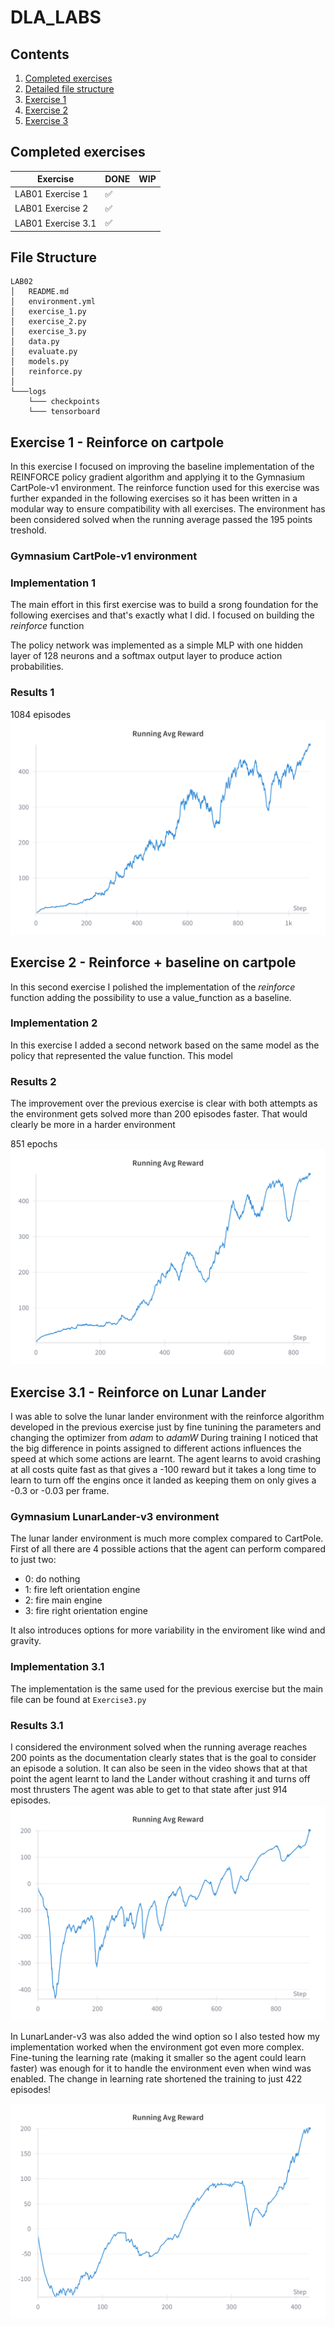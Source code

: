 # DLA_LABS

## Contents

1. [Completed exercises](#completed-exercises)
2. [Detailed file structure](#file-structure)
3. [Exercise 1](#exercise-1---reinforce-on-cartpole)
4. [Exercise 2](#exercise-2---reinforce--baseline-on-cartpole)
5. [Exercise 3](#exercise-31---reinforce-on-lunar-lander)

## Completed exercises

|  Exercise   | DONE  | WIP |
|-----|---|---|
| LAB01 Exercise 1 | ✅ |  |
| LAB01 Exercise 2 | ✅ |  |
| LAB01 Exercise 3.1 | ✅ |  |

## File Structure

```linux
LAB02
│   README.md
│   environment.yml
│   exercise_1.py
│   exercise_2.py
│   exercise_3.py
│   data.py
│   evaluate.py
│   models.py
│   reinforce.py
│   
└───logs
    └─── checkpoints
    └─── tensorboard
 ```

## Exercise 1 - Reinforce on cartpole

In this exercise I focused on improving the baseline implementation of the REINFORCE policy gradient algorithm and applying it to the Gymnasium CartPole-v1 environment.
The reinforce function used for this exercise was further expanded in the following exercises so it has been written in a modular way to ensure compatibility with all exercises. The environment has been considered solved when the running average passed the 195 points treshold.

### Gymnasium CartPole-v1 environment

### Implementation 1

The main effort in this first exercise was to build a srong foundation for the following exercises and that's exactly what I did.
I focused on building the *reinforce* function

The policy network was implemented as a simple MLP with one hidden layer of 128 neurons and a softmax output layer to produce action probabilities.

### Results 1

1084 episodes
![Running avg](assets/run_avg_ex1.png)

## Exercise 2 - Reinforce + baseline on cartpole

In this second exercise I polished the implementation of the *reinforce* function adding the possibility to use a value_function as a baseline.

### Implementation 2

In this exercise I added a second network based on the same model as the policy that represented the value function. This model

### Results 2

The improvement over the previous exercise is clear with both attempts as the environment gets solved more than 200 episodes faster. That would clearly be more in a harder environment

851 epochs
![Running avg](assets/run_avg_ex2.png)

## Exercise 3.1 - Reinforce on Lunar Lander

I was able to solve the lunar lander environment with the reinforce algorithm developed in the previous exercise just by fine tunining the parameters and changing the optimizer from *adam* to *adamW*
During training I noticed that the big difference in points assigned to different actions influences the speed at which some actions are learnt. The agent learns to avoid crashing at all costs quite fast as that gives a -100 reward but it takes a long time to learn to turn off the engins once it landed as keeping them on only gives a -0.3 or -0.03 per frame.

### Gymnasium LunarLander-v3 environment

The lunar lander environment is much more complex compared to CartPole. First of all there are 4 possible actions that the agent can perform compared to just two:

- 0: do nothing
- 1: fire left orientation engine
- 2: fire main engine
- 3: fire right orientation engine

It also introduces options for more variability in the enviroment like wind and gravity.

### Implementation 3.1

The implementation is the same used for the previous exercise but the main file can be found at `Exercise3.py`

### Results 3.1

I considered the environment solved when the running average reaches 200 points as the documentation clearly states that is the goal to consider an episode a solution. It can also be seen in the video shows that at that point the agent learnt to land the Lander without crashing it and turns off most thrusters
The agent was able to get to that state after just 914 episodes.
![Running avg](assets/run_avg_ex3.png)

In LunarLander-v3 was also added the wind option so I also tested how my implementation worked when the environment got even more complex. Fine-tuning the learning rate (making it smaller so the agent could learn faster) was enough for it to handle the environment even when wind was enabled. The change in learning rate shortened the training to just 422 episodes!

![Running avg](assets/run_avg_ex3_wind.png)
